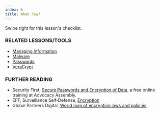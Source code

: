 ```yaml
---
index: 6
title: What now?
---
```

Swipe right for this lesson's checklist.

### RELATED LESSONS/TOOLS

*   [Managing Information](umbrella://lesson/managing-information)
*   [Malware](umbrella://lesson/malware)
*	[Passwords](umbrella://lesson/passwords/0)
*   [VeraCrypt](umbrella://lesson/veracrypt)

### FURTHER READING

* 	Security First, [Secure Passwords and Encryption of Data](https://advocacyassembly.org/en/courses/31/#/chapter/1/lesson/1), a free online training at Advocacy Assembly.  
*   EFF, Surveillance Self-Defense, [Encryption](https://ssd.eff.org/en/module/what-encryption)
*	Global Partners Digital, [World map of encryption laws and policies](https://www.gp-digital.org/world-map-of-encryption/)